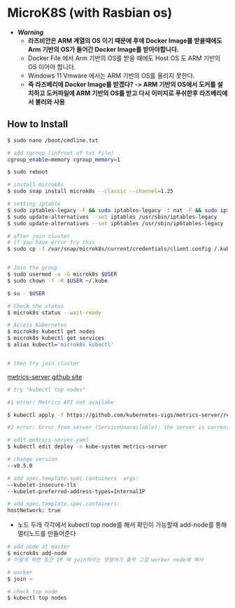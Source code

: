 
MicroK8S (with Rasbian os)
==========
- ***Warning***
  - **라즈비안은 ARM 계열의 OS 이기 때문에 후에 Docker Image를 받을때에도 Arm 기반의 OS가 들어간 Docker Image를 받아야합니다.**
  - Docker File 에서 Arm 기반의 OS를 받을 때에도 Host OS 도 ARM 기반의 OS 이어야 합니다.
  - Windows 11 Vmware 에서는 ARM 기반의 OS를 올리지 못한다.
  - **즉 라즈베리에 Docker Image를 받겠다? -> ARM 기반의 OS에서 도커를 설치하고 도커파일에 ARM 기반의 OS를 받고 다시 이미지로 푸쉬한후 라즈베리에서 불러와 사용**
## How to Install 
```bash
$ sudo nano /boot/cmdline.txt

# add cgroup (infront of txt file)
cgroup_enable=memory cgroup_memory=1

$ sudo reboot

# install microk8s
$ sudo snap install microk8s --classic --channel=1.25

# setting iptable
$ sudo iptables-legacy -F && sudo iptables-legacy -t nat -F && sudo iptables-legacy -t mangle -F &&  sudo iptables-legacy -X
$ sudo update-alternatives --set iptables /usr/sbin/iptables-legacy
$ sudo update-alternatives --set ip6tables /usr/sbin/ip6tables-legacy

# after join cluster
# if you have error try this
$ sudo cp -f /var/snap/microk8s/current/credentials/client.config /.kube/


# Join the group
$ sudo usermod -a -G microk8s $USER
$ sudo chown -f -R $USER ~/.kube

$ su - $USER

# Check the status
$ microk8s status --wait-ready

# Access Kubernetes
$ microk8s kubectl get nodes
$ microk8s kubectl get services
$ alias kubectl='microk8s kubectl'


# then try join cluster
```


[metrics-server github site](https://github.com/kubernetes-sigs/metrics-server)
```bash
# try "kubectl top nodes"

#1 error: Metrics API not availabe

$ kubectl apply -f https://github.com/kubernetes-sigs/metrics-server/releases/latest/download/high-availability-1.21+.yaml

#2 error: Error from server (ServiceUnavailable): the server is currently unable to handle the request (get nodes.metrics.k8s.io)

# edit metrics-server.yaml
$ kubectl edit deploy -n kube-system metrics-server

# change version
--v0.5.0

# add spec.template.spec.containers -args:
--kubelet-insecure-tls
--kubelet-preferred-address-types=InternalIP

# add spec.template.spec.containers:
hostNetwork: true
```

* 노드 두개 각각에서 kubectl top node를 해서 확인이 가능할때 add-node를 통해 멀티노드를 만들어준다

```bash
# add node at master
$ microk8s add-node
# 이렇게 하면 토큰 IP 며 join하라는 명령어가 출력 그걸 worker node에 복사

# worker
$ join ~

# check top node
$ kubectl top nodes
```
